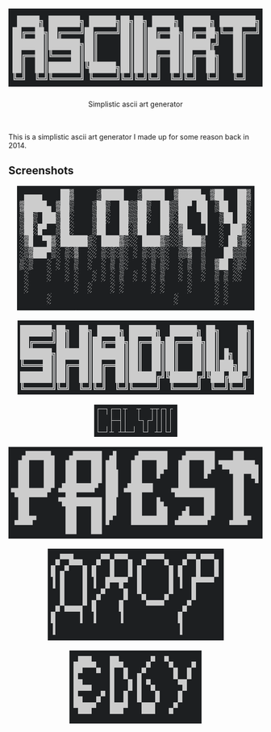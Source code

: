 <div align='center'><h1><img alt='"Logo"' src='screenshots/asciiart.png'></h1></div>
<div align='center'>Simplistic ascii art generator</div>
<br>
<br>

This is a simplistic ascii art generator I made up for some reason back in 2014.

## Screenshots

<div align='center'><img alt='Screenshot' src='screenshots/bloody.png'></div>
<br>
<div align='center'><img alt='Screenshot' src='screenshots/shadow.png'></div>
<br>
<div align='center'><img alt='Screenshot' src='screenshots/calvin.png'></div>
<br>
<div align='center'><img alt='Screenshot' src='screenshots/priest.png'></div>
<br>
<div align='center'><img alt='Screenshot' src='screenshots/drop.png'></div>
<br>
<div align='center'><img alt='Screenshot' src='screenshots/edgy.png'></div>

